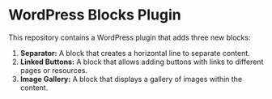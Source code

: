 # WordPress Blocks Plugin

This repository contains a WordPress plugin that adds three new blocks:

1. **Separator:** A block that creates a horizontal line to separate content.
2. **Linked Buttons:** A block that allows adding buttons with links to different pages or resources.
3. **Image Gallery:** A block that displays a gallery of images within the content.

